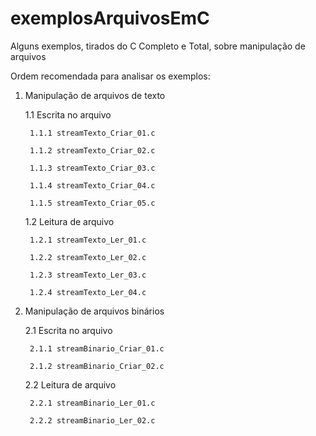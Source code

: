# exemplosArquivosEmC
Alguns exemplos, tirados do C Completo e Total, sobre manipulação de arquivos

Ordem recomendada para analisar os exemplos:

1. Manipulação de arquivos de texto

    1.1 Escrita no arquivo

        1.1.1 streamTexto_Criar_01.c

        1.1.2 streamTexto_Criar_02.c

        1.1.3 streamTexto_Criar_03.c

        1.1.4 streamTexto_Criar_04.c

        1.1.5 streamTexto_Criar_05.c

    1.2 Leitura de arquivo

        1.2.1 streamTexto_Ler_01.c

        1.2.2 streamTexto_Ler_02.c

        1.2.3 streamTexto_Ler_03.c

        1.2.4 streamTexto_Ler_04.c

2. Manipulação de arquivos binários

    2.1 Escrita no arquivo

        2.1.1 streamBinario_Criar_01.c

        2.1.2 streamBinario_Criar_02.c

    2.2 Leitura de arquivo

        2.2.1 streamBinario_Ler_01.c

        2.2.2 streamBinario_Ler_02.c

